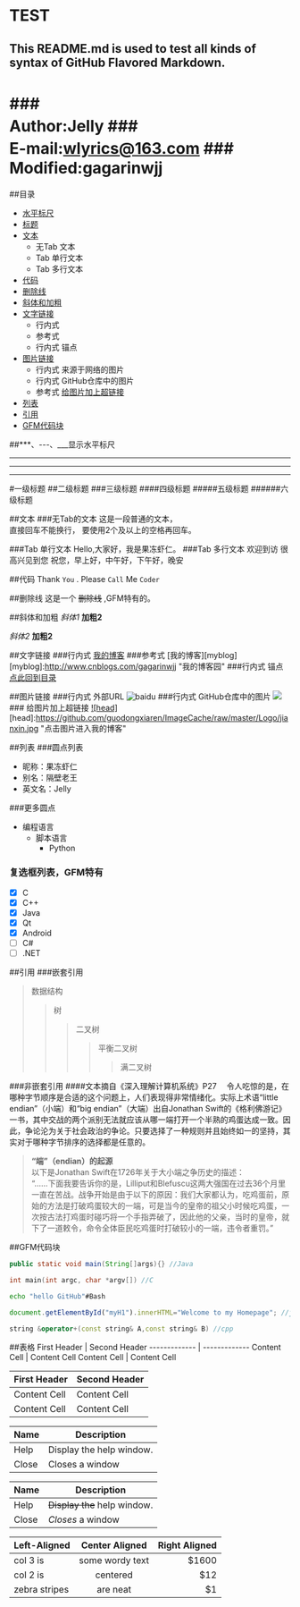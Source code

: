 TEST
===========================
This README.md is used to test all kinds of syntax of GitHub Flavored Markdown.
---------------------------
###　　　　　　　　　　　　Author:Jelly
###　　　　　　　　　 E-mail:wlyrics@163.com
###　　　　　　　　　　Modified:gagarinwjj
===========================



##<a name="index"/>目录
* [水平标尺](#line)
* [标题](#title)
* [文本](#text)
    * 无Tab 文本
    * Tab 单行文本
    * Tab 多行文本
* [代码](#code)
* [删除线](#strikethrough)
* [斜体和加粗](#italic)
* [文字链接](#link) 
    *  行内式
    *  参考式
    *  行内式 锚点 
* [图片链接](#pic)
    * 行内式 来源于网络的图片
    * 行内式 GitHub仓库中的图片
    * 参考式 [给图片加上超链接](#piclink)
* [列表](#dot)
* [引用](#symbol)
* [GFM代码块](#code)

<a name="line"/>
##***、---、___显示水平标尺

***
---
___



<a name="title"/>
#一级标题
##二级标题
###三级标题
####四级标题
#####五级标题
######六级标题


##<a name="text"/>文本
###无Tab的文本
这是一段普通的文本，  
直接回车不能换行，
要使用2个及以上的空格再回车。


###Tab 单行文本
    Hello,大家好，我是果冻虾仁。
###Tab 多行文本
    欢迎到访
    很高兴见到您
    祝您，早上好，中午好，下午好，晚安

##<a name="code">代码
Thank `You` . Please `Call` Me `Coder`

##<a name="strikethrough">删除线
这是一个 ~~删除线~~ ,GFM特有的。

##<a name="italic">斜体和加粗
*斜体1* **加粗2**

_斜体2_ __加粗2__

##<a name="link"/>文字链接
###行内式 
[我的博客](http://blog.csdn.net/guodongxiaren/article/details/23690801 "可选的悬停显示")
###参考式
[我的博客][myblog]
[myblog]:http://www.cnblogs.com/gagarinwjj "我的博客园"
###行内式 锚点
[点此回到目录](#index)

##<a name="pic"/>图片链接
###行内式 外部URL
![baidu](http://www.baidu.com/img/bdlogo.gif "百度logo")
###行内式 GitHub仓库中的图片
![](https://github.com/guodongxiaren/ImageCache/raw/master/Logo/foryou.gif)
###<a name="piclink"> 给图片加上超链接
[![head]](http://blog.csdn.net/guodongxiaren/article/details/23690801)
[head]:https://github.com/guodongxiaren/ImageCache/raw/master/Logo/jianxin.jpg "点击图片进入我的博客"

##<a name="dot"/>列表
###圆点列表
* 昵称：果冻虾仁
* 别名：隔壁老王
* 英文名：Jelly

###更多圆点
* 编程语言
    * 脚本语言
        * Python

### 复选框列表，GFM特有
- [x] C
- [x] C++
- [x] Java
- [x] Qt
- [x] Android
- [ ] C#
- [ ] .NET

##<a name="symbol"/>引用
###嵌套引用
>数据结构
>>树
>>>二叉树
>>>>平衡二叉树
>>>>>满二叉树

###非嵌套引用
####文本摘自《深入理解计算机系统》P27
　令人吃惊的是，在哪种字节顺序是合适的这个问题上，人们表现得非常情绪化。实际上术语“little endian”（小端）和“big endian”（大端）出自Jonathan Swift的《格利佛游记》一书，其中交战的两个派别无法就应该从哪一端打开一个半熟的鸡蛋达成一致。因此，争论沦为关于社会政治的争论。只要选择了一种规则并且始终如一的坚持，其实对于哪种字节排序的选择都是任意的。
><b>“端”（endian）的起源</b>  
以下是Jonathan Swift在1726年关于大小端之争历史的描述：  
“……下面我要告诉你的是，Lilliput和Blefuscu这两大强国在过去36个月里一直在苦战。战争开始是由于以下的原因：我们大家都认为，吃鸡蛋前，原始的方法是打破鸡蛋较大的一端，可是当今的皇帝的祖父小时候吃鸡蛋，一次按古法打鸡蛋时碰巧将一个手指弄破了，因此他的父亲，当时的皇帝，就下了一道敕令，命令全体臣民吃鸡蛋时打破较小的一端，违令者重罚。”


##<a name="code"/>GFM代码块
```Java
public static void main(String[]args){} //Java
```
```c
int main(int argc, char *argv[]) //C
```
```Bash
echo "hello GitHub"#Bash
```
```javascript
document.getElementById("myH1").innerHTML="Welcome to my Homepage"; //javascipt
```
```cpp
string &operator+(const string& A,const string& B) //cpp
```
##表格
First Header  | Second Header
------------- | -------------
Content Cell  | Content Cell
Content Cell  | Content Cell

| First Header  | Second Header |
| ------------- | ------------- |
| Content Cell  | Content Cell  |
| Content Cell  | Content Cell  |

| Name | Description          |
| ------------- | ----------- |
| Help      | Display the help window.|
| Close     | Closes a window     |

| Name | Description          |
| ------------- | ----------- |
| Help      | ~~Display the~~ help window.|
| Close     | _Closes_ a window     |

| Left-Aligned  | Center Aligned  | Right Aligned |
| :------------ |:---------------:| -----:|
| col 3 is      | some wordy text | $1600 |
| col 2 is      | centered        |   $12 |
| zebra stripes | are neat        |    $1 |
